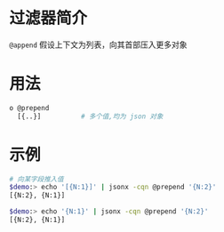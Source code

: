# 过滤器简介

`@append` 假设上下文为列表，向其首部压入更多对象

# 用法

```bash
o @prepend
  [{..}]          # 多个值,均为 json 对象
```

# 示例

```bash
# 向某字段推入值
$demo:> echo '[{N:1}]' | jsonx -cqn @prepend '{N:2}'
[{N:2}, {N:1}]

$demo:> echo '{N:1}' | jsonx -cqn @prepend '{N:2}'
[{N:2}, {N:1}]
```

